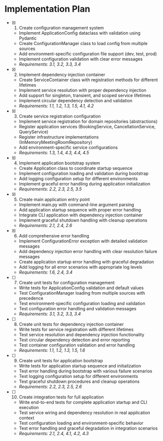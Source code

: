 # Implementation Plan

- [x] 1. Create configuration management system
  - Implement ApplicationConfig dataclass with validation using Pydantic
  - Create ConfigurationManager class to load config from multiple sources
  - Add environment-specific configuration file support (dev, test, prod)
  - Implement configuration validation with clear error messages
  - _Requirements: 3.1, 3.2, 3.3, 3.4_

- [x] 2. Implement dependency injection container
  - Create ServiceContainer class with registration methods for different lifetimes
  - Implement service resolution with proper dependency injection
  - Add support for singleton, transient, and scoped service lifetimes
  - Implement circular dependency detection and validation
  - _Requirements: 1.1, 1.2, 1.3, 1.5, 4.1, 4.2_

- [x] 3. Create service registration configuration
  - Implement service registration for domain repositories (abstractions)
  - Register application services (BookingService, CancellationService, QueryService)
  - Register infrastructure implementations (InMemoryMeetingRoomRepository)
  - Add environment-specific service configurations
  - _Requirements: 1.3, 1.4, 4.3, 4.4, 4.5_

- [x] 4. Implement application bootstrap system
  - Create Application class to coordinate startup sequence
  - Implement configuration loading and validation during bootstrap
  - Add logging configuration setup for different environments
  - Implement graceful error handling during application initialization
  - _Requirements: 2.2, 2.3, 2.5, 3.5_

- [x] 5. Create main application entry point
  - Implement main.py with command-line argument parsing
  - Add application startup sequence with proper error handling
  - Integrate CLI application with dependency injection container
  - Implement graceful shutdown handling with cleanup operations
  - _Requirements: 2.1, 2.4, 2.6_

- [x] 6. Add comprehensive error handling
  - Implement ConfigurationError exception with detailed validation messages
  - Add dependency injection error handling with clear resolution failure messages
  - Create application startup error handling with graceful degradation
  - Add logging for all error scenarios with appropriate log levels
  - _Requirements: 1.6, 2.4, 3.4_

- [ ] 7. Create unit tests for configuration management
  - Write tests for ApplicationConfig validation and default values
  - Test ConfigurationManager loading from multiple sources with precedence
  - Test environment-specific configuration loading and validation
  - Test configuration error handling and validation messages
  - _Requirements: 3.1, 3.2, 3.3, 3.4_

- [ ] 8. Create unit tests for dependency injection container
  - Write tests for service registration with different lifetimes
  - Test service resolution and dependency injection functionality
  - Test circular dependency detection and error reporting
  - Test container configuration validation and error handling
  - _Requirements: 1.1, 1.2, 1.3, 1.5, 1.6_

- [ ] 9. Create unit tests for application bootstrap
  - Write tests for application startup sequence and initialization
  - Test error handling during bootstrap with various failure scenarios
  - Test logging configuration setup for different environments
  - Test graceful shutdown procedures and cleanup operations
  - _Requirements: 2.2, 2.3, 2.5, 2.6_

- [ ] 10. Create integration tests for full application
  - Write end-to-end tests for complete application startup and CLI execution
  - Test service wiring and dependency resolution in real application context
  - Test configuration loading and environment-specific behavior
  - Test error handling and graceful degradation in integration scenarios
  - _Requirements: 2.1, 2.4, 4.1, 4.2, 4.3_